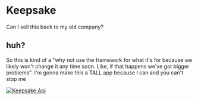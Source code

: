 # Keepsake

Can I sell this back to my old company?

## huh?

So this is kind of a "why not use the framework for what it's for because we likely
won't change it any time soon. Like, if that happens we've got bigger
problems". I'm gonna make this a TALL app because I can and you can't stop me

[![Keepsake Api](https://github.com/desertrat-io/keepsake-app/actions/workflows/php-unit.yml/badge.svg)](https://github.com/desertrat-io/keepsake-app/actions/workflows/php-unit.yml)
